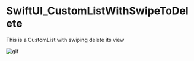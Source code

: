 # SwiftUI_CustomListWithSwipeToDelete
This is a CustomList with swiping delete its view

![gif](https://media.giphy.com/media/xMPlj2FsP7MMEGXrKQ/giphy.gif)
